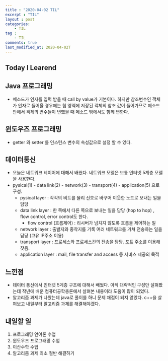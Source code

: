 ```yaml
---
title : "2020-04-02 TIL"
excerpt : "TIL"
layout : post
categories:
    - TIL
tag :
    - TIL
comments: true
last_modified_at: 2020-04-02T
---
```


## Today I Learend  
## Java 프로그래밍
* 메소드가 인자를 입력 받을 때 call by value가 기본이다. 하지만 참조변수인 객체가 인자로 들어올 경우에는 힙 영역에 저장된 객체의 참조 값이 들어가므로 메소드 안에서 객체의 변수들이 변했을 때 메소드 밖에서도 함께 변한다.

## 윈도우즈 프로그래밍
* getter 와 setter 를 인스턴스 변수의 속성값으로 설정 할 수 있다.

## 데이터통신
* 오늘은 네트워크 레이어에 대해서 배웠다. 네트워크 모델은 보통 인터넷 5계층 모델을 사용한다.
* pysical(1) - data link(2) - network(3) - transport(4) - application(5) 으로 구성.
    * pysical layer : 각각의 비트를 물리 신호로 바꾸어 이웃한 노드로 보내는 일을 담당
    * data link layer : 한 쪽에서 다른 쪽으로 보내는 일을 담당 (hop to hop) , flow control, error control도 한다.
        * flow control (흐름제어) : 리시버가 넘치지 않도록 흐름을 제어하는 일
    * network layer : 출발지와 종착지를 기록 여러 네트워크를 거쳐 전송하는 일을 담당 (고유 IP주소 이용) 
    * transport layer : 프로세스와 프로세스간의 전송을 담당. 포트 주소를 이용해 찾음.
    * application layer : mail, file transfer and access 등 서비스 제공의 목적





## 느낀점
* 데이터 통신에서 인터넷 5계층 구조에 대해서 배웠다. 아직 대략적인 구성만 살펴봤는데 작년에 배운 컴퓨터공학총론에서 살펴본 내용이라 도움이 많이 되었다.
* 알고리즘 과제가 나왔는데 java로 풀이를 하니 문제 채점이 되지 않았다. c++을 살펴보고 내일부터 알고리즘 과제를 해결해야겠다.


## 내일할 일
1. 프로그래밍 언어론 수업
2. 윈도우즈 프로그래밍 수업
3. 이산수학 수업
4. 알고리즘 과제 최소 절반 해결하기